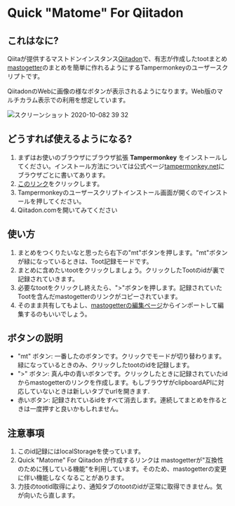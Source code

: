 # Quick "Matome" For Qiitadon

## これはなに?
Qiitaが提供するマストドンインスタンス[Qiitadon](https://qiitadon.com)で、有志が作成したtootまとめ[mastogetter](https://github.com/Qithub-BOT/mastogetter)のまとめを簡単に作れるようにするTampermonkeyのユーザースクリプトです。

QiitadonのWebに画像の様なボタンが表示されるようになります。Web版のマルチカラム表示での利用を想定しています。

![スクリーンショット 2020-10-082 39 32](https://user-images.githubusercontent.com/30368684/95367269-85454180-090f-11eb-9875-d45d4279ba46.png)

## どうすれば使えるようになる?
1. まずはお使いのブラウザにブラウザ拡張 **Tampermonkey** をインストールしてください。インストール方法については公式ページ[tampermonkey.net](https://www.tampermonkey.net/)にブラウザごとに書いてあります。
2. [このリンク](https://github.com/yume-yu/quick-matome-qiitadon/raw/master/quick-matome-qiitadon.user.js)をクリックします。
3. Tampermonkeyのユーザースクリプトインストール画面が開くのでインストールを押してください。
4. Qiitadon.comを開いてみてください

## 使い方
1. まとめをつくりたいなと思ったら右下の"mt"ボタンを押します。"mt"ボタンが緑になっているときは、Toot記録モードです。
2. まとめに含めたいtootをクリックしましょう。クリックしたTootのidが裏で記録されていきます。
3. 必要なtootをクリックし終えたら、">"ボタンを押します。記録されていたTootを含んだmastogetterのリンクがコピーされています。
4. そのまま共有してもよし、[mastogetterの編集ページ](https://qithub-bot.github.io/mastogetter/)からインポートして編集するのもいいでしょう。

## ボタンの説明
* "mt" ボタン: 一番したのボタンです。クリックでモードが切り替わります。緑になっているときのみ、クリックしたtootのidを記録します。
* ">" ボタン: 真ん中の青いボタンです。クリックしたときに記録されていたidからmastogetterのリンクを作成します。もしブラウザがclipboardAPIに対応していないときは新しいタブでurlを開きます.
* 赤いボタン: 記録されているidをすべて消去します。連続してまとめを作るときは一度押すと良いかもしれません。

## 注意事項
1. このid記録にはlocalStorageを使っています。
2. Quick "Matome" For Qiitadon が作成するリンクは mastogetterが"互換性のために残している機能"を利用しています。そのため、mastogetterの変更に伴い機能しなくなることがあります。
3. 力技のtootid取得により、通知タブのtootのidが正常に取得できません。気が向いたら直します。
